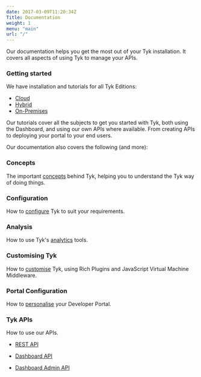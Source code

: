 ```yaml
---
date: 2017-03-09T11:20:34Z
Title: Documentation
weight: 1
menu: "main"
url: "/"
---
```


Our documentation helps you get the most out of your Tyk installation. It covers all aspects of using Tyk to manage your APIs.

### Getting started

We have installation and tutorials for all Tyk Editions:

* [Cloud][1]
* [Hybrid][2]
* [On-Premises][3]

Our tutorials cover all the subjects to get you started with Tyk, both using the Dashboard, and using our own APIs where available. From creating APIs to deploying your portal to your end users.

Our documentation also covers the following (and more):

### Concepts

The important [concepts][4] behind Tyk, helping you to understand the Tyk way of doing things. 

### Configuration

How to [configure][5] Tyk to suit your requirements.

### Analysis

How to use Tyk's [analytics][6] tools.

### Customising Tyk

How to [customise][7] Tyk, using Rich Plugins and JavaScript Virtual Machine Middleware.

### Portal Configuration

How to [personalise][8] your Developer Portal.

### Tyk APIs

How to use our APIs.

* [REST API][9]
* [Dashboard API][10]
* [Dashboard Admin API][11]


  [1]: /docs/get-started/with-tyk-cloud/
  [2]: /docs/get-started/with-tyk-hybrid/
  [3]: /docs/get-started/with-tyk-on-premise/
  [4]: /docs/concepts/
  [5]: /docs/configure/
  [6]: /docs/analyse/
  [7]: /docs/publish/customise/
  [8]: /docs/publish/customise/ 
  [9]: /docs/tyk-rest-api/
  [10]: /docs/tyk-dashboard-api/
  [11]: /docs/dashboard-admin-api/